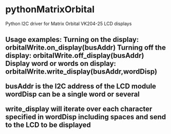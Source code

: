 # pythonMatrixOrbital
Python I2C driver for Matrix Orbital VK204-25 LCD displays
<h2>Usage examples:
Turning on the display:
  orbitalWrite.on_display(busAddr)
Turning off the display:
  orbitalWrite.off_display(busAddr)
Display word or words on display:
  orbitalWrite.write_display(busAddr,wordDisp)
  
busAddr is the I2C address of the LCD module
wordDisp can be a single word or several

write_display will iterate over each character specified in wordDisp including spaces and send to the LCD to be displayed
